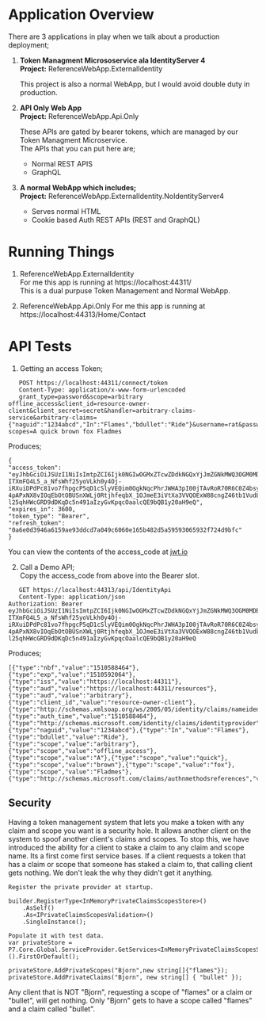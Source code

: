# Application Overview  

There are 3 applications in play when we talk about a production deployment;

1. **Token Managment Micrososervice ala IdentityServer 4**  
    **Project:** ReferenceWebApp.ExternalIdentity  
    
    This project is also a normal WebApp, but I would avoid double duty in production.
    
2. **API Only Web App**  
     **Project:** ReferenceWebApp.Api.Only   
     
    These APIs are gated by bearer tokens, which are managed by our Token Managment Microservice.  
    The APIs that you can put here are;  
    * Normal REST APIS
    * GraphQL 
    
3. **A normal WebApp which includes;**  
    **Project:** ReferenceWebApp.ExternalIdentity.NoIdentityServer4   
    
    * Serves normal HTML
    * Cookie based Auth REST APIs (REST and GraphQL)
    


# Running Things  
1. ReferenceWebApp.ExternalIdentity  
   For me this app is running at https://localhost:44311/  
   This is a dual purpuse Token Management and Normal WebApp.  
   
2. ReferenceWebApp.Api.Only 
   For me this app is running at https://localhost:44313/Home/Contact  
   
# API Tests 
1. Getting an access Token; 
```
   POST https://localhost:44311/connect/token
   Content-Type: application/x-www-form-urlencoded
   grant_type=password&scope=arbitrary offline_access&client_id=resource-owner-client&client_secret=secret&handler=arbitrary-claims-service&arbitrary-claims={"naguid":"1234abcd","In":"Flames","bdullet":"Ride"}&username=rat&password=poison&arbitrary-scopes=A quick brown fox Fladmes
```
   Produces;  
```
{
"access_token": "eyJhbGciOiJSUzI1NiIsImtpZCI6Ijk0NGIwOGMxZTcwZDdkNGQxYjJmZGNkMWQ3OGM0MDBhIiwidHlwIjoiSldUIn0.eyJuYmYiOjE1MTA1ODg0NjQsImV4cCI6MTUxMDU5MjA2NCwiaXNzIjoiaHR0cHM6Ly9sb2NhbGhvc3Q6NDQzMTEiLCJhdWQiOlsiaHR0cHM6Ly9sb2NhbGhvc3Q6NDQzMTEvcmVzb3VyY2VzIiwiYXJiaXRyYXJ5Il0sImNsaWVudF9pZCI6InJlc291cmNlLW93bmVyLWNsaWVudCIsInN1YiI6InJhdCIsImF1dGhfdGltZSI6MTUxMDU4ODQ2NCwiaWRwIjoibG9jYWwiLCJuYWd1aWQiOiIxMjM0YWJjZCIsIkluIjoiRmxhbWVzIiwiYmR1bGxldCI6IlJpZGUiLCJzY29wZSI6WyJhcmJpdHJhcnkiLCJvZmZsaW5lX2FjY2VzcyIsIkEiLCJxdWljayIsImJyb3duIiwiZm94IiwiRmxhZG1lcyJdLCJhbXIiOlsicHdkIl19.R1gq1kM5MlgY41P7gkC7ca8fs76-ITXmFQ4L5_a_NfsWhf25yoVLkh0y4Oj-iRXuiDPdPc81vo7fhpgcP5qD1cSlyVEQim0OgkNqcPhrJWHA3pI00jTAvRoR70R6C0Z4bsyy_aEq6HT3aOY1H279TiQIbYGl4qLzE9k7Etira_Wrbp2tSuvBYBi73eiIlL7JtrmyF2fo-4pAPxNX8vIOqEbOtOBUSnXWLj0RtjhfeqbX_1OJmeE3iVtXa3VVQOExW88cngZ46tb1VudL55UqEPVe_Rh3HnCu-l25qhHWcGRD9dDKqDc5n491aIzyGvKpqcOaalcQE9bQB1y20aH9eQ",
"expires_in": 3600,
"token_type": "Bearer",
"refresh_token": "0a6e0d3946a6159ae93ddcd7a049c6060e165b482d5a59593065932f724d9bfc"
}
```
   You can view the contents of the access_code at [jwt.io](https://jwt.io)  

2. Call a Demo API;  
   Copy the access_code from above into the Bearer slot.  
```
   GET https://localhost:44313/api/IdentityApi  
   Content-Type: application/json
Authorization: Bearer eyJhbGciOiJSUzI1NiIsImtpZCI6Ijk0NGIwOGMxZTcwZDdkNGQxYjJmZGNkMWQ3OGM0MDBhIiwidHlwIjoiSldUIn0.eyJuYmYiOjE1MTA1ODg0NjQsImV4cCI6MTUxMDU5MjA2NCwiaXNzIjoiaHR0cHM6Ly9sb2NhbGhvc3Q6NDQzMTEiLCJhdWQiOlsiaHR0cHM6Ly9sb2NhbGhvc3Q6NDQzMTEvcmVzb3VyY2VzIiwiYXJiaXRyYXJ5Il0sImNsaWVudF9pZCI6InJlc291cmNlLW93bmVyLWNsaWVudCIsInN1YiI6InJhdCIsImF1dGhfdGltZSI6MTUxMDU4ODQ2NCwiaWRwIjoibG9jYWwiLCJuYWd1aWQiOiIxMjM0YWJjZCIsIkluIjoiRmxhbWVzIiwiYmR1bGxldCI6IlJpZGUiLCJzY29wZSI6WyJhcmJpdHJhcnkiLCJvZmZsaW5lX2FjY2VzcyIsIkEiLCJxdWljayIsImJyb3duIiwiZm94IiwiRmxhZG1lcyJdLCJhbXIiOlsicHdkIl19.R1gq1kM5MlgY41P7gkC7ca8fs76-ITXmFQ4L5_a_NfsWhf25yoVLkh0y4Oj-iRXuiDPdPc81vo7fhpgcP5qD1cSlyVEQim0OgkNqcPhrJWHA3pI00jTAvRoR70R6C0Z4bsyy_aEq6HT3aOY1H279TiQIbYGl4qLzE9k7Etira_Wrbp2tSuvBYBi73eiIlL7JtrmyF2fo-4pAPxNX8vIOqEbOtOBUSnXWLj0RtjhfeqbX_1OJmeE3iVtXa3VVQOExW88cngZ46tb1VudL55UqEPVe_Rh3HnCu-l25qhHWcGRD9dDKqDc5n491aIzyGvKpqcOaalcQE9bQB1y20aH9eQ
```  
   Produces;  
```
[{"type":"nbf","value":"1510588464"},{"type":"exp","value":"1510592064"},{"type":"iss","value":"https://localhost:44311"},{"type":"aud","value":"https://localhost:44311/resources"},{"type":"aud","value":"arbitrary"},{"type":"client_id","value":"resource-owner-client"},{"type":"http://schemas.xmlsoap.org/ws/2005/05/identity/claims/nameidentifier","value":"rat"},{"type":"auth_time","value":"1510588464"},{"type":"http://schemas.microsoft.com/identity/claims/identityprovider","value":"local"},{"type":"naguid","value":"1234abcd"},{"type":"In","value":"Flames"},{"type":"bdullet","value":"Ride"},{"type":"scope","value":"arbitrary"},{"type":"scope","value":"offline_access"},{"type":"scope","value":"A"},{"type":"scope","value":"quick"},{"type":"scope","value":"brown"},{"type":"scope","value":"fox"},{"type":"scope","value":"Fladmes"},{"type":"http://schemas.microsoft.com/claims/authnmethodsreferences","value":"pwd"}]
```  

## Security  

Having a token management system that lets you make a token with any claim and scope you want is a security hole.  It allows another client on the system to spoof another client's claims and scopes.  To stop this, we have introduced the ability for a client to stake a claim to any claim and scope name.  Its a first come first service bases.  If a client requests a token that has a claim or scope that someone has staked a claim to, that calling client gets nothing.  We don't leak the why they didn't get it anything.  

```
Register the private provider at startup.  

builder.RegisterType<InMemoryPrivateClaimsScopesStore>()
    .AsSelf()
    .As<IPrivateClaimsScopesValidation>()
    .SingleInstance();
```
```
Populate it with test data.  
var privateStore = P7.Core.Global.ServiceProvider.GetServices<InMemoryPrivateClaimsScopesStore>().FirstOrDefault();

privateStore.AddPrivateScopes("Bjorn",new string[]{"flames"});
privateStore.AddPrivateClaims("Bjorn", new string[] { "bullet" });
```

Any client that is NOT "Bjorn", requesting a scope of "flames" or a claim or "bullet", will get nothing.
Only "Bjorn" gets to have a scope called "flames" and a claim called "bullet".


